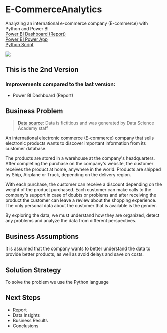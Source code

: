 # E-CommerceAnalytics
Analyzing an international e-commerce company (E-commerce) with Python and Power BI <br>
[Power BI Dashboard (Report)](https://app.powerbi.com/view?r=eyJrIjoiNTJhN2I4ZDUtNjc3ZS00MDFjLWFkNjUtZWVmZmQwYjIzNTc3IiwidCI6IjA4OTM0YTNmLWFkNmUtNDgzZS1hNjhlLTUxYWI3OTI1YmFiNyJ9)<br>
[Power BI Power App](https://app.powerbi.com/Redirect?action=OpenApp&appId=f6eebfe2-d3d9-472c-82d9-ddd925f736b9&ctid=08934a3f-ad6e-483e-a68e-51ab7925bab7)<br>
[Python Script](https://github.com/Caio-Felice-Cunha/E-CommerceAnalytics/blob/main/E-Commerce%20Analytics.ipynb)<br>

<img align="center" src=https://user-images.githubusercontent.com/111542025/227738814-a648db19-f4cc-42f5-b75d-6337f836f355.png>

## This is the 2nd Version 
### Improvements compared to the last version:
* Power BI Dashboard (Report)

## Business Problem
> [Data source](https://github.com/Caio-Felice-Cunha/E-CommerceAnalytics/tree/main/datasets): Data is fictitious and was generated by Data Science Academy staff


An international electronic commerce (E-commerce) company that sells electronic products wants to discover important information from its customer database.<br>

The products are stored in a warehouse at the company's headquarters. After completing the purchase on the company's website, the customer receives the product at home, anywhere in the world. Products are shipped by Ship, Airplane or Truck, depending on the delivery region.<br>

With each purchase, the customer can receive a discount depending on the weight of the product purchased. Each customer can make calls to the company's support in case of doubts or problems and after receiving the product the customer can leave a review about the shopping experience. The only personal data about the customer that is available is the gender.<br>

By exploring the data, we must understand how they are organized, detect any problems and analyze the data from different perspectives.

## Business Assumptions
It is assumed that the company wants to better understand the data to provide better products, as well as avoid delays and save on costs.

## Solution Strategy
To solve the problem we use the Python language

## Next Steps
* Report
* Data Insights
* Business Results
* Conclusions


